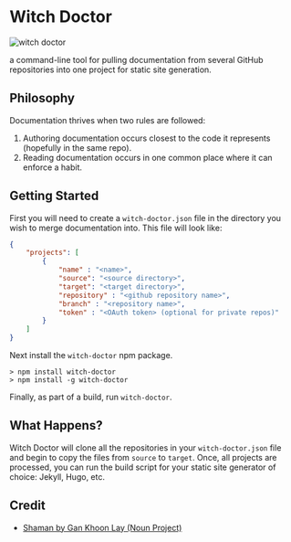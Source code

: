 # Witch Doctor

![witch doctor](witch-doctor.png)

a command-line tool for pulling documentation from several GitHub repositories into one project for static site generation.

## Philosophy

Documentation thrives when two rules are followed:

1. Authoring documentation occurs closest to the code it represents (hopefully in the same repo).
2. Reading documentation occurs in one common place where it can enforce a habit.

## Getting Started

First you will need to create a `witch-doctor.json` file in the directory you wish to merge documentation into. This file will look like:

```json
{
    "projects": [
        {
            "name" : "<name>",
            "source": "<source directory>",
            "target": "<target directory>",
            "repository" : "<github repository name>",
            "branch" : "<repository name>",
            "token" : "<OAuth token> (optional for private repos)"
        }
    ]
}
```

Next install the `witch-doctor` npm package.

```console
> npm install witch-doctor
> npm install -g witch-doctor
```

Finally, as part of a build, run `witch-doctor`.

## What Happens?

Witch Doctor will clone all the repositories in your `witch-doctor.json` file and begin to copy the files from `source` to `target`. Once, all projects are processed, you can run the build script for your static site generator of choice: Jekyll, Hugo, etc.

## Credit

- [Shaman by Gan Khoon Lay (Noun Project)](https://thenounproject.com/term/shaman/659848/)